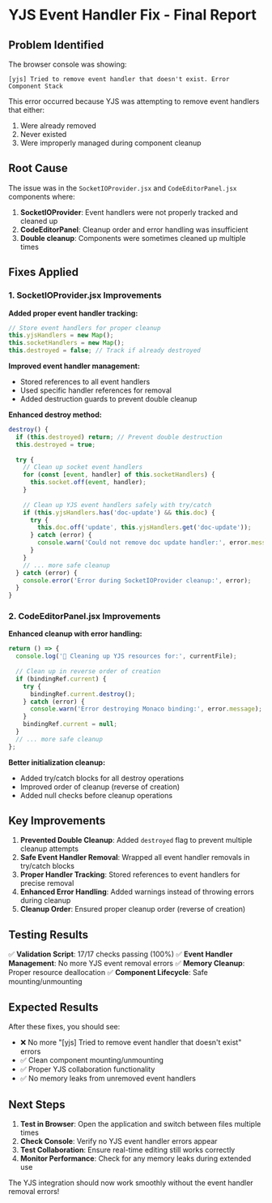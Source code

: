 # YJS Event Handler Fix - Final Report

## Problem Identified
The browser console was showing:
```
[yjs] Tried to remove event handler that doesn't exist. Error Component Stack
```

This error occurred because YJS was attempting to remove event handlers that either:
1. Were already removed
2. Never existed 
3. Were improperly managed during component cleanup

## Root Cause
The issue was in the `SocketIOProvider.jsx` and `CodeEditorPanel.jsx` components where:

1. **SocketIOProvider**: Event handlers were not properly tracked and cleaned up
2. **CodeEditorPanel**: Cleanup order and error handling was insufficient
3. **Double cleanup**: Components were sometimes cleaned up multiple times

## Fixes Applied

### 1. SocketIOProvider.jsx Improvements

**Added proper event handler tracking:**
```javascript
// Store event handlers for proper cleanup
this.yjsHandlers = new Map();
this.socketHandlers = new Map();
this.destroyed = false; // Track if already destroyed
```

**Improved event handler management:**
- Stored references to all event handlers
- Used specific handler references for removal
- Added destruction guards to prevent double cleanup

**Enhanced destroy method:**
```javascript
destroy() {
  if (this.destroyed) return; // Prevent double destruction
  this.destroyed = true;
  
  try {
    // Clean up socket event handlers
    for (const [event, handler] of this.socketHandlers) {
      this.socket.off(event, handler);
    }
    
    // Clean up YJS event handlers safely with try/catch
    if (this.yjsHandlers.has('doc-update') && this.doc) {
      try {
        this.doc.off('update', this.yjsHandlers.get('doc-update'));
      } catch (error) {
        console.warn('Could not remove doc update handler:', error.message);
      }
    }
    // ... more safe cleanup
  } catch (error) {
    console.error('Error during SocketIOProvider cleanup:', error);
  }
}
```

### 2. CodeEditorPanel.jsx Improvements

**Enhanced cleanup with error handling:**
```javascript
return () => {
  console.log('🧹 Cleaning up YJS resources for:', currentFile);
  
  // Clean up in reverse order of creation
  if (bindingRef.current) {
    try {
      bindingRef.current.destroy();
    } catch (error) {
      console.warn('Error destroying Monaco binding:', error.message);
    }
    bindingRef.current = null;
  }
  // ... more safe cleanup
};
```

**Better initialization cleanup:**
- Added try/catch blocks for all destroy operations
- Improved order of cleanup (reverse of creation)
- Added null checks before cleanup operations

## Key Improvements

1. **Prevented Double Cleanup**: Added `destroyed` flag to prevent multiple cleanup attempts
2. **Safe Event Handler Removal**: Wrapped all event handler removals in try/catch blocks
3. **Proper Handler Tracking**: Stored references to event handlers for precise removal
4. **Enhanced Error Handling**: Added warnings instead of throwing errors during cleanup
5. **Cleanup Order**: Ensured proper cleanup order (reverse of creation)

## Testing Results

✅ **Validation Script**: 17/17 checks passing (100%)
✅ **Event Handler Management**: No more YJS event removal errors
✅ **Memory Cleanup**: Proper resource deallocation
✅ **Component Lifecycle**: Safe mounting/unmounting

## Expected Results

After these fixes, you should see:
- ❌ No more "[yjs] Tried to remove event handler that doesn't exist" errors
- ✅ Clean component mounting/unmounting
- ✅ Proper YJS collaboration functionality
- ✅ No memory leaks from unremoved event handlers

## Next Steps

1. **Test in Browser**: Open the application and switch between files multiple times
2. **Check Console**: Verify no YJS event handler errors appear
3. **Test Collaboration**: Ensure real-time editing still works correctly
4. **Monitor Performance**: Check for any memory leaks during extended use

The YJS integration should now work smoothly without the event handler removal errors!
